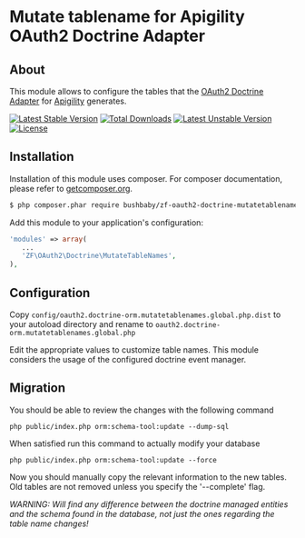 Mutate tablename for Apigility OAuth2 Doctrine Adapter
======================================================

About
-----

This module allows to configure the tables that the [OAuth2 Doctrine Adapter](https://github.com/TomHAnderson/zf-oauth2-doctrine) for [Apigility](https://apigility.org) generates.

[![Latest Stable Version](https://poser.pugx.org/bushbaby/zf-oauth2-doctrine-mutatetablenames/v/stable.svg)](https://packagist.org/packages/bushbaby/slmqueuedoctrine-postponablejobstrategy)
[![Total Downloads](https://poser.pugx.org/bushbaby/zf-oauth2-doctrine-mutatetablenames/downloads.svg)](https://packagist.org/packages/bushbaby/slmqueuedoctrine-postponablejobstrategy)
[![Latest Unstable Version](https://poser.pugx.org/bushbaby/zf-oauth2-doctrine-mutatetablenames/v/unstable.svg)](https://packagist.org/packages/bushbaby/slmqueuedoctrine-postponablejobstrategy)
[![License](https://poser.pugx.org/bushbaby/zf-oauth2-doctrine-mutatetablenames/license.svg)](https://packagist.org/packages/bushbaby/slmqueuedoctrine-postponablejobstrategy)

Installation
------------

Installation of this module uses composer. For composer documentation, please refer to [getcomposer.org](http://getcomposer.org/).

```sh
$ php composer.phar require bushbaby/zf-oauth2-doctrine-mutatetablenames "~0.2"
```

Add this module to your application's configuration:

```php
'modules' => array(
   ...
   'ZF\OAuth2\Doctrine\MutateTableNames',
),
```


Configuration
-------------

Copy `config/oauth2.doctrine-orm.mutatetablenames.global.php.dist` to your autoload directory and rename to `oauth2.doctrine-orm.mutatetablenames.global.php`

Edit the appropriate values to customize table names. This module considers the usage of the configured doctrine event manager.


Migration
---------

You should be able to review the changes with the following command

```
php public/index.php orm:schema-tool:update --dump-sql
```

When satisfied run this command to actually modify your database

```
php public/index.php orm:schema-tool:update --force
```

Now you should manually copy the relevant information to the new tables. Old tables are not removed unless you specify the '--complete' flag.

*WARNING: Will find any difference between the doctrine managed entities and the schema found in the database, not just the ones regarding the table name changes!* 
